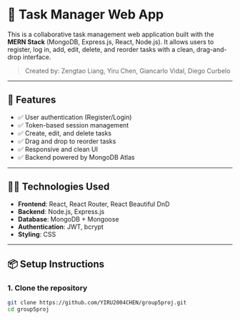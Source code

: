 # 📝 Task Manager Web App

This is a collaborative task management web application built with the **MERN Stack** (MongoDB, Express.js, React, Node.js).
It allows users to register, log in, add, edit, delete, and reorder tasks with a clean, drag-and-drop interface.

> Created by: Zengtao Liang, Yiru Chen, Giancarlo Vidal, Diego Curbelo

---

## 🚀 Features

- ✅ User authentication (Register/Login)
- ✅ Token-based session management
- ✅ Create, edit, and delete tasks
- ✅ Drag and drop to reorder tasks
- ✅ Responsive and clean UI
- ✅ Backend powered by MongoDB Atlas

---

## 🧑‍💻 Technologies Used

- **Frontend**: React, React Router, React Beautiful DnD  
- **Backend**: Node.js, Express.js  
- **Database**: MongoDB + Mongoose  
- **Authentication**: JWT, bcrypt  
- **Styling**: CSS

---

## 📦 Setup Instructions

### 1. Clone the repository

```bash
git clone https://github.com/YIRU2004CHEN/group5proj.git
cd group5proj
